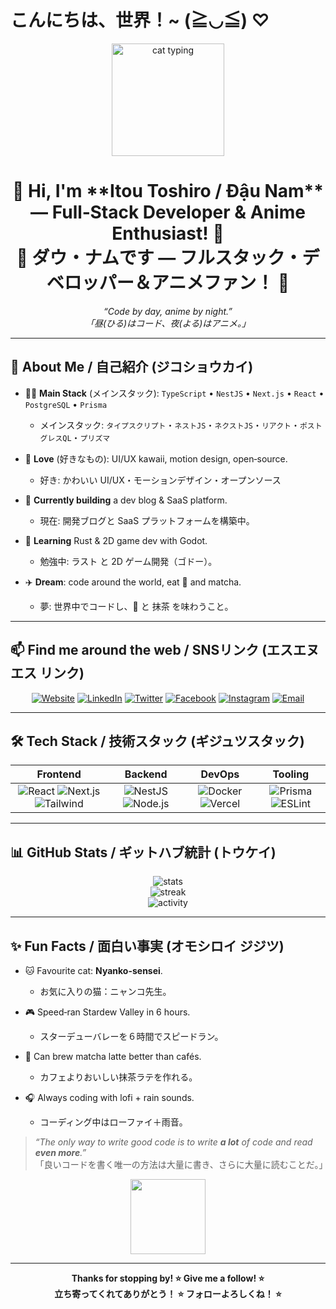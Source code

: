 # こんにちは、世界！\~ (≧◡≦) ♡

<p align="center">
  <img src="https://media.giphy.com/media/ln7z2eWriiQAllfVcn/giphy.gif" width="180" alt="cat typing"/>
</p>

<h1 align="center">🌸 Hi, I'm **Itou Toshiro / Đậu Nam** — Full‑Stack Developer & Anime Enthusiast! 🌸<br/>🌸 ダウ・ナムです — フルスタック・デベロッパー＆アニメファン！ 🌸</h1>

<p align="center"><em>“Code by day, anime by night.”<br/>「昼(ひる)はコード、夜(よる)はアニメ。」</em></p>

---

## 💫 About Me / 自己紹介 (ジコショウカイ)

* 🧑‍💻  **Main Stack** (メインスタック): `TypeScript` • `NestJS` • `Next.js` • `React` • `PostgreSQL` • `Prisma`

  * メインスタック: `タイプスクリプト`・`ネストJS`・`ネクストJS`・`リアクト`・`ポストグレスQL`・`プリズマ`
* 🎨  **Love** (好きなもの): UI/UX kawaii, motion design, open‑source.

  * 好き: かわいい UI/UX・モーションデザイン・オープンソース
* 🔭  **Currently building** a dev blog & SaaS platform.

  * 現在: 開発ブログと SaaS プラットフォームを構築中。
* 🌱  **Learning** Rust & 2D game dev with Godot.

  * 勉強中: ラスト と 2D ゲーム開発（ゴドー）。
* ✈️  **Dream**: code around the world, eat 🍣 and matcha.

  * 夢: 世界中でコードし、🍣 と 抹茶 を味わうこと。

---

## 📫 Find me around the web / SNSリンク (エスエヌエス リンク)

<p align="center">
  <a href="https://daunam.dev" target="_blank"><img alt="Website" src="https://img.shields.io/badge/Portfolio-daunam.dev-F779A1?style=for-the-badge&logo=icloud&logoColor=white" /></a>
  <a href="https://www.linkedin.com/in/daunampc" target="_blank"><img alt="LinkedIn" src="https://img.shields.io/badge/LinkedIn-0A66C2?style=for-the-badge&logo=linkedin&logoColor=white" /></a>
  <a href="https://twitter.com/namcodes" target="_blank"><img alt="Twitter" src="https://img.shields.io/badge/Twitter-1DA1F2?style=for-the-badge&logo=twitter&logoColor=white" /></a>
  <a href="https://facebook.com/daunam.dev" target="_blank"><img alt="Facebook" src="https://img.shields.io/badge/Facebook-1877F2?style=for-the-badge&logo=facebook&logoColor=white" /></a>
  <a href="https://instagram.com/nam.codes" target="_blank"><img alt="Instagram" src="https://img.shields.io/badge/Instagram-E4405F?style=for-the-badge&logo=instagram&logoColor=white" /></a>
  <a href="mailto:daunampc@gmail.com" target="_blank"><img alt="Email" src="https://img.shields.io/badge/Gmail-daunampc@gmail.com-D14836?style=for-the-badge&logo=gmail&logoColor=white" /></a>
</p>

---

## 🛠️ Tech Stack / 技術スタック (ギジュツスタック)

|                                                                                                                      Frontend                                                                                                                     |                                                                                   Backend                                                                                  |                                                                                DevOps                                                                                |                                                                                 Tooling                                                                                 |
| :-----------------------------------------------------------------------------------------------------------------------------------------------------------------------------------------------------------------------------------------------: | :------------------------------------------------------------------------------------------------------------------------------------------------------------------------: | :------------------------------------------------------------------------------------------------------------------------------------------------------------------: | :---------------------------------------------------------------------------------------------------------------------------------------------------------------------: |
| ![React](https://img.shields.io/badge/-React-61DAFB?logo=react\&logoColor=black) ![Next.js](https://img.shields.io/badge/-Next.js-000?logo=next.js) ![Tailwind](https://img.shields.io/badge/-Tailwind-38B2AC?logo=tailwind-css\&logoColor=white) | ![NestJS](https://img.shields.io/badge/-NestJS-E0234E?logo=nestjs\&logoColor=white) ![Node.js](https://img.shields.io/badge/-Node.js-339933?logo=node.js\&logoColor=white) | ![Docker](https://img.shields.io/badge/-Docker-2496ED?logo=docker\&logoColor=white) ![Vercel](https://img.shields.io/badge/-Vercel-000?logo=vercel\&logoColor=white) | ![Prisma](https://img.shields.io/badge/-Prisma-2D3748?logo=prisma\&logoColor=white) ![ESLint](https://img.shields.io/badge/-ESLint-4B32C3?logo=eslint\&logoColor=white) |

---

## 📊 GitHub Stats / ギットハブ統計 (トウケイ)

<p align="center">
  <img src="https://github-readme-stats.vercel.app/api?username=daunam&show_icons=true&theme=tokyonight&border_radius=10" alt="stats"/>
  <br/>
  <img src="https://github-readme-streak-stats.herokuapp.com/?user=daunam&theme=tokyonight&border_radius=10" alt="streak"/>
  <br/>
  <img src="https://github-readme-activity-graph.vercel.app/graph?username=daunam&theme=tokyonight&area=true&border_radius=10" alt="activity"/>
</p>

---

## ✨ Fun Facts / 面白い事実 (オモシロイ ジジツ)

* 🐱 Favourite cat: **Nyanko-sensei**.

  * お気に入りの猫：ニャンコ先生。
* 🎮 Speed‑ran Stardew Valley in 6 hours.

  * スターデューバレーを６時間でスピードラン。
* 🍵 Can brew matcha latte better than cafés.

  * カフェよりおいしい抹茶ラテを作れる。
* 🎧 Always coding with lofi + rain sounds.

  * コーディング中はローファイ＋雨音。

> *“The only way to write good code is to write **a lot** of code and read **even more**.”*<br/>
> 「良いコードを書く唯一の方法は大量に書き、さらに大量に読むことだ。」

<p align="center">
  <img src="https://media.giphy.com/media/v1.Y2lkPTc5MGI3NjExZTdlZTQwZWFmNzIyM2UwMTg2NDRjMWI4YTZlZmMyN2E1NGVlMmUzOSZlcD12MV9naWZzX3NlYXJjaCZjdD1n/aNqEFrYVnsS52/giphy.gif" width="120"/>
</p>

---

<p align="center"><strong>Thanks for stopping by! ⭐️ Give me a follow! ⭐️<br/>立ち寄ってくれてありがとう！ ⭐️ フォローよろしくね！ ⭐️</strong></p>
